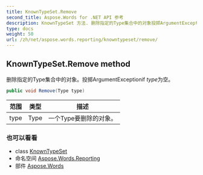 ```yaml
---
title: KnownTypeSet.Remove
second_title: Aspose.Words for .NET API 参考
description: KnownTypeSet 方法. 删除指定的Type集合中的对象投掷ArgumentExceptionif type为空
type: docs
weight: 50
url: /zh/net/aspose.words.reporting/knowntypeset/remove/
---
```

## KnownTypeSet.Remove method

删除指定的Type集合中的对象。投掷ArgumentExceptionif *type*为空。

```csharp
public void Remove(Type type)
```

| 范围 | 类型 | 描述 |
| --- | --- | --- |
| type | Type | 一个Type要删除的对象。 |

### 也可以看看

* class [KnownTypeSet](../)
* 命名空间 [Aspose.Words.Reporting](../../knowntypeset/)
* 部件 [Aspose.Words](../../../)


